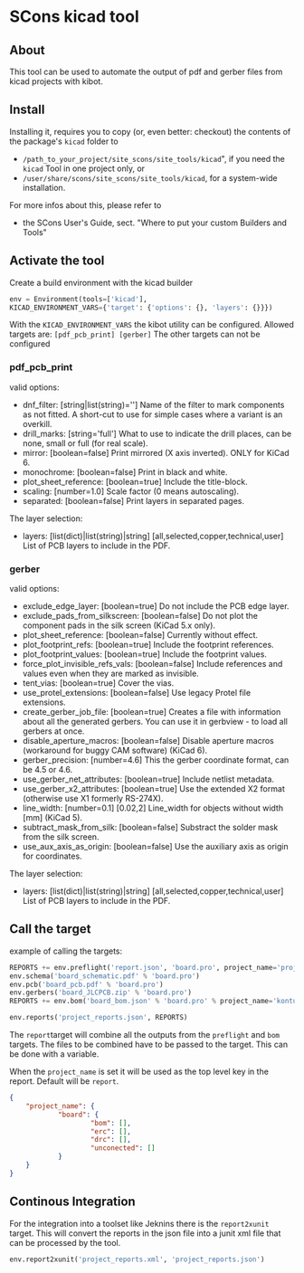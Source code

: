 # SCons kicad tool

## About

This tool can be used to automate the output of pdf and gerber files from kicad projects with kibot.

## Install

Installing it, requires you to copy (or, even better: checkout) the contents of the
package's ``kicad`` folder to

- ``/path_to_your_project/site_scons/site_tools/kicad``", if you need the `kicad` Tool in one project only, or
- ``/user/share/scons/site_scons/site_tools/kicad``, for a system-wide installation.

For more infos about this, please refer to 

* the SCons User's Guide, sect. "Where to put your custom Builders and Tools"

## Activate the tool

Create a build environment with the kicad builder

```python
env = Environment(tools=['kicad'], 
KICAD_ENVIRONMENT_VARS={'target': {'options': {}, 'layers': {}}})
```
With the `KICAD_ENVIRONMENT_VARS` the kibot utility can be configured.
Allowed targets are: `[pdf_pcb_print] [gerber]`
The other targets can not be configured

### pdf_pcb_print

valid options:
- dnf_filter: [string|list(string)=''] Name of the filter to mark components as not fitted. A short-cut to use for simple cases where a variant is an overkill.
- drill_marks: [string='full'] What to use to indicate the drill places, can be none, small or full (for real scale).
- mirror: [boolean=false] Print mirrored (X axis inverted). ONLY for KiCad 6.
- monochrome: [boolean=false] Print in black and white.
- plot_sheet_reference: [boolean=true] Include the title-block.
- scaling: [number=1.0] Scale factor (0 means autoscaling).
- separated: [boolean=false] Print layers in separated pages.

The layer selection:
- layers: [list(dict)|list(string)|string] [all,selected,copper,technical,user] List of PCB layers to include in the PDF.

### gerber

valid options:
- exclude_edge_layer: [boolean=true] Do not include the PCB edge layer.
- exclude_pads_from_silkscreen: [boolean=false] Do not plot the component pads in the silk screen (KiCad 5.x only).
- plot_sheet_reference: [boolean=false] Currently without effect.
- plot_footprint_refs: [boolean=true] Include the footprint references.
- plot_footprint_values: [boolean=true] Include the footprint values.
- force_plot_invisible_refs_vals: [boolean=false] Include references and values even when they are marked as invisible.
- tent_vias: [boolean=true] Cover the vias.
- use_protel_extensions: [boolean=false] Use legacy Protel file extensions.
- create_gerber_job_file: [boolean=true] Creates a file with information about all the generated gerbers. You can use it in gerbview - to load all gerbers at once.
- disable_aperture_macros: [boolean=false] Disable aperture macros (workaround for buggy CAM software) (KiCad 6).
- gerber_precision: [number=4.6] This the gerber coordinate format, can be 4.5 or 4.6.
- use_gerber_net_attributes: [boolean=true] Include netlist metadata.
- use_gerber_x2_attributes: [boolean=true] Use the extended X2 format (otherwise use X1 formerly RS-274X).
- line_width: [number=0.1] [0.02,2] Line_width for objects without width [mm] (KiCad 5).
- subtract_mask_from_silk: [boolean=false] Substract the solder mask from the silk screen.
- use_aux_axis_as_origin: [boolean=false] Use the auxiliary axis as origin for coordinates.

The layer selection:
- layers: [list(dict)|list(string)|string] [all,selected,copper,technical,user] List of PCB layers to include in the PDF.


## Call the target

example of calling the targets:

```python
REPORTS += env.preflight('report.json', 'board.pro', project_name='project')
env.schema('board_schematic.pdf' % 'board.pro')
env.pcb('board_pcb.pdf' % 'board.pro')
env.gerbers('board_JLCPCB.zip' % 'board.pro')
REPORTS += env.bom('board_bom.json' % 'board.pro' % project_name='kontur')

env.reports('project_reports.json', REPORTS)
```

The `report`target will combine all the outputs from the `preflight` and `bom` targets. The 
files to be combined have to be passed to the target. This can be done with a variable.

When the `project_name` is set it will be used as the top level key in the report. Default
will be `report`.

```json
{
    "project_name": {
            "board": {
                    "bom": [],
                    "erc": [],
                    "drc": [],
                    "unconected": []
            }
    }
} 
```

## Continous Integration

For the integration into a toolset like Jeknins there is the `report2xunit` target. This will convert the reports in the 
json file into a junit xml file that can be processed by the tool. 

```python
env.report2xunit('project_reports.xml', 'project_reports.json')
```
